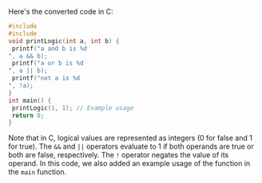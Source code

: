 Here's the converted code in C:
```c
#include 
#include 
void printLogic(int a, int b) {
 printf("a and b is %d
", a && b);
 printf("a or b is %d
", a || b);
 printf("not a is %d
", !a);
}
int main() {
 printLogic(1, 1); // Example usage
 return 0;
}
```
Note that in C, logical values are represented as integers (0 for false and 1 for true). The `&&` and `||` operators evaluate to 1 if both operands are true or both are false, respectively. The `!` operator negates the value of its operand. In this code, we also added an example usage of the function in the `main` function.

